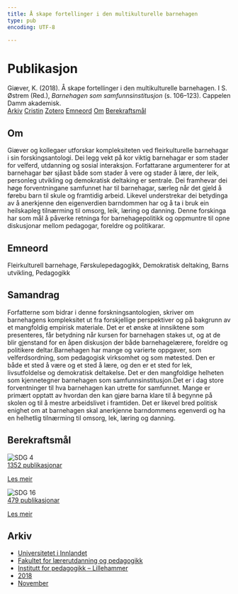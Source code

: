 ```yaml
---
title: Å skape fortellinger i den multikulturelle barnehagen
type: pub
encoding: UTF-8

---
```

<h1>Publikasjon</h1>
<article id="csl-bib-container-IKFRVZBN" class="csl-bib-container">
  <div class="csl-bib-body"> <div class="csl-entry">Giæver, K. (2018). Å skape fortellinger i den multikulturelle barnehagen. I S. Østrem (Red.), <i>Barnehagen som samfunnsinstitusjon</i> (s. 106–123). Cappelen Damm akademisk.</div> </div>
  <div class="csl-bib-buttons">
    <a href="#taxonomy-article-IKFRVZBN" alt="archive" class="csl-bib-button">Arkiv</a>
    <a href="https://app.cristin.no/results/show.jsf?id=1637778" alt="Cristin" class="csl-bib-button">Cristin</a>
    <a href="http://zotero.org/groups/5881554/items/IKFRVZBN" alt="Zotero" class="csl-bib-button">Zotero</a>
    <a href="#keywords-article-IKFRVZBN" alt="keywords" class="csl-bib-button">Emneord</a>
    <a href="#about-article-IKFRVZBN" alt="about_pub" class="csl-bib-button">Om</a>
    <a href="#sdg-article-IKFRVZBN" alt="sdg" class="csl-bib-button">Berekraftsmål</a>
  </div>
  <div id="csl-bib-meta-container-IKFRVZBN"></div>
</article>
<div id="csl-bib-meta-IKFRVZBN" class="csl-bib-meta">
  <article id="about-article-IKFRVZBN" class="about_pub-article">
    <h1>Om</h1>
    Giæver og kollegaer utforskar kompleksiteten ved fleirkulturelle barnehagar i sin forskingsantologi. Dei legg vekt på kor viktig barnehagar er som stader for velferd, utdanning og sosial interaksjon. Forfattarane argumenterer for at barnehagar bør sjåast både som stader å vere og stader å lære, der leik, personleg utvikling og demokratisk deltaking er sentrale. Dei framhevar dei høge forventningane samfunnet har til barnehagar, særleg når det gjeld å førebu barn til skule og framtidig arbeid. Likevel understrekar dei betydinga av å anerkjenne den eigenverdien barndommen har og å ta i bruk ein heilskapleg tilnærming til omsorg, leik, læring og danning. Denne forskinga har som mål å påverke retninga for barnehagepolitikk og oppmuntre til opne diskusjonar mellom pedagogar, foreldre og politikarar.
  </article>
  <article id="keywords-article-IKFRVZBN" class="keywords-article">
    <h1>Emneord</h1>
    Fleirkulturell barnehage, Førskulepedagogikk, Demokratisk deltaking, Barns utvikling, Pedagogikk
  </article>
  <article id="abstract-article-IKFRVZBN" class="abstract-article">
    <h1>Samandrag</h1>
    Forfatterne som bidrar i denne forskningsantologien, skriver om barnehagens kompleksitet ut fra forskjellige perspektiver og på bakgrunn av et mangfoldig empirisk materiale. Det er et ønske at innsiktene som presenteres, får betydning når kursen for barnehagen stakes ut, og at de blir gjenstand for en åpen diskusjon der både barnehagelærere, foreldre og politikere deltar.Barnehagen har mange og varierte oppgaver, som velferdsordning, som pedagogisk virksomhet og som møtested. Den er både et sted å være og et sted å lære, og den er et sted for lek, livsutfoldelse og demokratisk deltakelse. Det er den mangfoldige helheten som kjennetegner barnehagen som samfunnsinstitusjon.Det er i dag store forventninger til hva barnehagen kan utrette for samfunnet. Mange er primært opptatt av hvordan den kan gjøre barna klare til å begynne på skolen og til å mestre arbeidslivet i framtiden. Det er likevel bred politisk enighet om at barnehagen skal anerkjenne barndommens egenverdi og ha en helhetlig tilnærming til omsorg, lek, læring og danning.
  </article>
  <article id="sdg-article-IKFRVZBN" class="sdg-article">
    <h1>Berekraftsmål</h1>
    <div class="sdg-container"><div id="sdg4" class="sdg">
        <img src="{{< params subfolder >}}images/sdg/sdg04_nn.png" class="image" alt="SDG 4">
        <div class="sdg-overlay">
          <a href="/nn/archive/?key=?sdg=4#archive" class="sdg-publication-count"><span>1352</span> publikasjonar</a>
          <p><a href="https://fn.no/om-fn/fns-baerekraftsmaal/god-utdanning?lang=nno-NO" class="sdg-read-more">Les meir</a></p>
        </div>
      </div> <div id="sdg16" class="sdg">
        <img src="{{< params subfolder >}}images/sdg/sdg16_nn.png" class="image" alt="SDG 16">
        <div class="sdg-overlay">
          <a href="/nn/archive/?key=?sdg=16#archive" class="sdg-publication-count"><span>479</span> publikasjonar</a>
          <p><a href="https://fn.no/om-fn/fns-baerekraftsmaal/fred-rettferdighet-og-velfungerende-institusjoner?lang=nno-NO" class="sdg-read-more">Les meir</a></p>
        </div>
      </div></div>
  </article>
  <article id="taxonomy-article-IKFRVZBN" class="taxonomy-article">
    <h1>Arkiv</h1>
    <ul>
      <li>
        <a href="/nn/archive/?key=3DCRN523">Universitetet i Innlandet</a>
      </li>
      <li>
        <a href="/nn/archive/?key=WYNZA47F">Fakultet for lærerutdanning og pedagogikk</a>
      </li>
      <li>
        <a href="/nn/archive/?key=L8MA547R">Institutt for pedagogikk – Lillehammer</a>
      </li>
      <li>
        <a href="/nn/archive/?key=X2Y974UN">2018</a>
      </li>
      <li>
        <a href="/nn/archive/?key=P4Q39ASJ">November</a>
      </li>
    </ul>
  </article>
</div>
